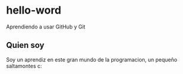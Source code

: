 # hello-word
Aprendiendo a usar GitHub y Git
## Quien soy
Soy un aprendiz en este gran mundo de la programacion, 
un pequeño saltamontes c:
